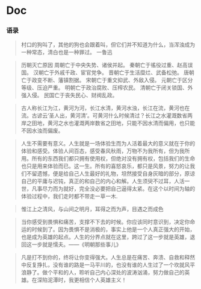 # Doc

### 语录

> 村口的狗叫了，其他的狗也会跟着叫，但它们并不知道为什么，当浑浊成为一种常态，清白也是一种罪过。  一鲁迅
 

> 历朝灭亡原因
周朝亡于中央失势、诸侯并起。
秦朝亡于徭役过重、赵高误国。
汉朝亡于外戚千政、宦官党争。
晋朝亡于生活糜烂、武备松弛。
唐朝亡于政变不断、藩镇割据。
宋朝亡于重文抑武、外敌入侵。
元朝亡于区分等级、压迫严重。
明朝亡于政治腐败、压榨农民。
清朝亡于闭关锁国、外强入侵。
民国亡于丧失民心、财阀乱政。

> 古人称长江为江，黄河为河，长江水清，黄河水浊，长江在流，黄河也在流。古谚云‘圣人出，黄河清’。可黄河什么时候清过？长江之水灌溉数省两岸之田地，黄河之水也灌溉两岸数省之田地，只能不因水清而偏用，也只能不因水浊而偏废。

> 人生不需要有意义。人生就是一场体验生而为人活着最大的意义就在于你的体验和感受。体验人间百态，感受春风秋雨，万物不为我所有，但为我所用。所有的东西我们都只拥有使用权，但绝对没有拥有权，包括我们的生命也只是用来体验而已。这一生。所有的喜怒哀乐，都只是风景，努力的让我们不留遗憾，便是给自己人生最好的礼物，坦然接受自身灰暗的部分，原谅自己的平庸与迟钝，真正的和自己的内心和解。人生须臾不过耳，人活一世，凡事尽力而为就好，完全没必要把自己逼得太紧。在这个以时间为轴的体验过程中，我们走时都不带走一草一木.

> 惟江上之清风，与山间之明月，耳得之而为声，目遇之而成色

> 当你感受到畏惧和痛苦，支撑不下去的时候。你应该同时意识到，决定你命运的时候到了。因为畏惧不是消极的，事实上他是一个人真正强大的开始，也是成为英雄的起点。人生的分界点就在这里，跨过了这一步就是英雄，退回这一步就是懦夫。——《明朝那些事儿》

> 凡是打不到你的，终将让你变得强大。人生总是在痛苦、奔溃、自救和释然中反复挣扎，没有谁的路是一马平川的，也没有谁的人生过了一个坎就风平浪静了。做个平和的人，聆听自己内心深处的波涛汹涌，努力做自己的英雄。在深陷泥潭时，我更相信个人英雄主义！
